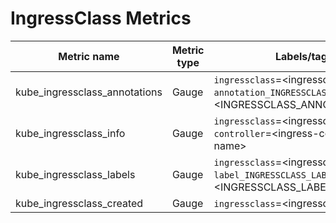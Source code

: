 # IngressClass Metrics

| Metric name                   | Metric type | Labels/tags                                                                                                        | Status       |
| ----------------------------- | ----------- | ------------------------------------------------------------------------------------------------------------------ | ------------ |
| kube_ingressclass_annotations | Gauge       | `ingressclass`=&lt;ingressclass-name&gt; <br> `annotation_INGRESSCLASS_ANNOTATION`=&lt;INGRESSCLASS_ANNOTATION&gt; | EXPERIMENTAL |
| kube_ingressclass_info        | Gauge       | `ingressclass`=&lt;ingressclass-name&gt; <br> `controller`=&lt;ingress-controller-name&gt; <br>                    | EXPERIMENTAL |
| kube_ingressclass_labels      | Gauge       | `ingressclass`=&lt;ingressclass-name&gt; <br> `label_INGRESSCLASS_LABEL`=&lt;INGRESSCLASS_LABEL&gt;                | EXPERIMENTAL |
| kube_ingressclass_created     | Gauge       | `ingressclass`=&lt;ingressclass-name&gt;                                                                           | EXPERIMENTAL |
